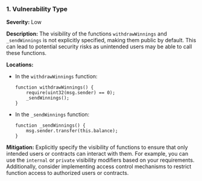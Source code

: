 ### 1. **Vulnerability Type**

**Severity:**
Low

**Description:**
The visibility of the functions `withdrawWinnings` and `_sendWinnings` is not explicitly specified, making them public by default. This can lead to potential security risks as unintended users may be able to call these functions.

**Locations:**

- In the `withdrawWinnings` function:
  ```solidity
  function withdrawWinnings() {
      require(uint32(msg.sender) == 0);
      _sendWinnings();
  }
  ```

- In the `_sendWinnings` function:
  ```solidity
  function _sendWinnings() {
      msg.sender.transfer(this.balance);
  }
  ```

**Mitigation:**
Explicitly specify the visibility of functions to ensure that only intended users or contracts can interact with them. For example, you can use the `internal` or `private` visibility modifiers based on your requirements. Additionally, consider implementing access control mechanisms to restrict function access to authorized users or contracts.